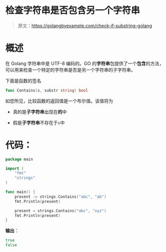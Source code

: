# 检查字符串是否包含另一个字符串

> 原文：<https://golangbyexample.com/check-if-substring-golang>

# **概述**

在 Golang 字符串中是 UTF-8 编码的。GO 的**字符串**包提供了一个**包含**的方法，可以用来检查一个特定的字符串是否是另一个字符串的子字符串。

下面是函数的签名

```go
func Contains(s, substr string) bool
```

如您所见，比较函数的返回值是一个布尔值。该值将为

*   真的是**子字符串**出现在**的**中

*   假是**子字符串**不存在于`s`中

# **代码**：

```go
package main

import (
    "fmt"
    "strings"
)

func main() {
    present := strings.Contains("abc", "ab")
    fmt.Println(present)

    present = strings.Contains("abc", "xyz")
    fmt.Println(present)
}
```

**输出**：

```go
true
false
```